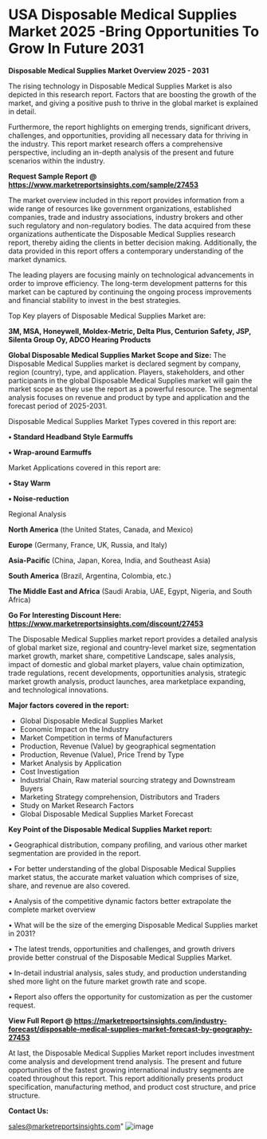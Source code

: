 # USA Disposable Medical Supplies Market 2025 -Bring Opportunities To Grow In Future 2031

<Strong> Disposable Medical Supplies Market Overview 2025 - 2031</strong>

The rising technology in Disposable Medical Supplies Market is also depicted in this research report. Factors that are boosting the growth of the market, and giving a positive push to thrive in the global market is explained in detail.

Furthermore, the report highlights on emerging trends, significant drivers, challenges, and opportunities, providing all necessary data for thriving in the industry. This report market research offers a comprehensive perspective, including an in-depth analysis of the present and future scenarios within the industry.

<strong>Request Sample Report @ <a href=https://www.marketreportsinsights.com/sample/27453>https://www.marketreportsinsights.com/sample/27453</a></strong>

The market overview included in this report provides information from a wide range of resources like government organizations, established companies, trade and industry associations, industry brokers and other such regulatory and non-regulatory bodies. The data acquired from these organizations authenticate the Disposable Medical Supplies research report, thereby aiding the clients in better decision making. Additionally, the data provided in this report offers a contemporary understanding of the market dynamics.

The leading players are focusing mainly on technological advancements in order to improve efficiency. The long-term development patterns for this market can be captured by continuing the ongoing process improvements and financial stability to invest in the best strategies.

Top Key players of Disposable Medical Supplies Market are:

<strong>3M, MSA, Honeywell, Moldex-Metric, Delta Plus, Centurion Safety, JSP, Silenta Group Oy, ADCO Hearing Products</strong>

<strong><b>Global Disposable Medical Supplies Market Scope and Size:</b></strong>
The Disposable Medical Supplies market is declared segment by company, region (country), type, and application. Players, stakeholders, and other participants in the global Disposable Medical Supplies market will gain the market scope as they use the report as a powerful resource. The segmental analysis focuses on revenue and product by type and application and the forecast period of 2025-2031.

Disposable Medical Supplies Market Types covered in this report are:

<strong>• Standard Headband Style Earmuffs

• Wrap-around Earmuffs</strong>

Market Applications covered in this report are:

<strong>• Stay Warm

• Noise-reduction</strong> 

Regional Analysis

<strong>North America</strong> (the United States, Canada, and Mexico)

<strong>Europe</strong> (Germany, France, UK, Russia, and Italy)

<strong>Asia-Pacific</strong> (China, Japan, Korea, India, and Southeast Asia)

<strong>South America</strong> (Brazil, Argentina, Colombia, etc.)

<strong>The Middle East and Africa</strong> (Saudi Arabia, UAE, Egypt, Nigeria, and South Africa)

<strong>Go For Interesting Discount Here: <a href=https://www.marketreportsinsights.com/discount/27453>https://www.marketreportsinsights.com/discount/27453</a></strong>

The Disposable Medical Supplies market report provides a detailed analysis of global market size, regional and country-level market size, segmentation market growth, market share, competitive Landscape, sales analysis, impact of domestic and global market players, value chain optimization, trade regulations, recent developments, opportunities analysis, strategic market growth analysis, product launches, area marketplace expanding, and technological innovations.

<strong><b>Major factors covered in the report:</b></strong>
<ul>
  <li>Global Disposable Medical Supplies Market </li>
  <li>Economic Impact on the Industry</li>
  <li>Market Competition in terms of Manufacturers</li>
  <li>Production, Revenue (Value) by geographical segmentation</li>
  <li>Production, Revenue (Value), Price Trend by Type</li>
  <li>Market Analysis by Application</li>
  <li>Cost Investigation</li>
  <li>Industrial Chain, Raw material sourcing strategy and Downstream Buyers</li>
  <li>Marketing Strategy comprehension, Distributors and Traders</li>
  <li>Study on Market Research Factors</li>
  <li>Global Disposable Medical Supplies Market Forecast</li>
</ul>

<strong><b>Key Point of the Disposable Medical Supplies Market report:</b></strong>

• Geographical distribution, company profiling, and various other market segmentation are provided in the report.

• For better understanding of the global Disposable Medical Supplies market status, the accurate market valuation which comprises of size, share, and revenue are also covered.

• Analysis of the competitive dynamic factors better extrapolate the complete market overview

• What will be the size of the emerging Disposable Medical Supplies market in 2031?

• The latest trends, opportunities and challenges, and growth drivers provide better construal of the Disposable Medical Supplies Market.

• In-detail industrial analysis, sales study, and production understanding shed more light on the future market growth rate and scope.

• Report also offers the opportunity for customization as per the customer request.

<strong><b>View Full Report @ <a href=https://marketreportsinsights.com/industry-forecast/disposable-medical-supplies-market-forecast-by-geography-27453>https://marketreportsinsights.com/industry-forecast/disposable-medical-supplies-market-forecast-by-geography-27453</a></b></strong>


At last, the Disposable Medical Supplies Market report includes investment come analysis and development trend analysis. The present and future opportunities of the fastest growing international industry segments are coated throughout this report. This report additionally presents product specification, manufacturing method, and product cost structure, and price structure.

<strong>Contact Us:</strong>

sales@marketreportsinsights.com"
![image](https://github.com/user-attachments/assets/85503af9-0267-4128-a8d5-a8e2319b606e)
